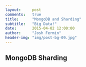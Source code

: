 ```yaml
---
layout:     post
comments: 	true
title:      "MongoDB and Sharding"
subtitle:   "Big Data!"
date:       2015-04-02 12:00:00
author:     "Josh Fermin"
header-img: "img/post-bg-09.jpg"
---
```


<h2 class="section-heading">MongoDB Sharding</h2>

<p></p>
